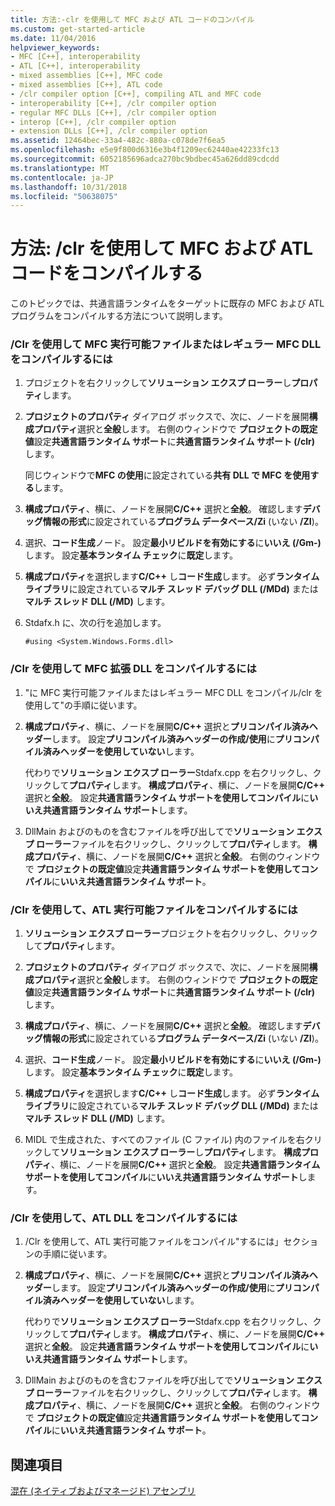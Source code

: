 ```yaml
---
title: 方法:-clr を使用して MFC および ATL コードのコンパイル
ms.custom: get-started-article
ms.date: 11/04/2016
helpviewer_keywords:
- MFC [C++], interoperability
- ATL [C++], interoperability
- mixed assemblies [C++], MFC code
- mixed assemblies [C++], ATL code
- /clr compiler option [C++], compiling ATL and MFC code
- interoperability [C++], /clr compiler option
- regular MFC DLLs [C++], /clr compiler option
- interop [C++], /clr compiler option
- extension DLLs [C++], /clr compiler option
ms.assetid: 12464bec-33a4-482c-880a-c078de7f6ea5
ms.openlocfilehash: e5e9f800d6316e3b4f1209ec62440ae42233fc13
ms.sourcegitcommit: 6052185696adca270bc9bdbec45a626dd89cdcdd
ms.translationtype: MT
ms.contentlocale: ja-JP
ms.lasthandoff: 10/31/2018
ms.locfileid: "50638075"
---
```

# <a name="how-to-compile-mfc-and-atl-code-by-using-clr"></a>方法: /clr を使用して MFC および ATL コードをコンパイルする

このトピックでは、共通言語ランタイムをターゲットに既存の MFC および ATL プログラムをコンパイルする方法について説明します。

### <a name="to-compile-an-mfc-executable-or-regular-mfc-dll-by-using-clr"></a>/Clr を使用して MFC 実行可能ファイルまたはレギュラー MFC DLL をコンパイルするには

1. プロジェクトを右クリックして**ソリューション エクスプ ローラー**し**プロパティ**します。

1. **プロジェクトのプロパティ** ダイアログ ボックスで、次に、ノードを展開**構成プロパティ**選択と**全般**します。 右側のウィンドウで **プロジェクトの既定値**設定**共通言語ランタイム サポート**に**共通言語ランタイム サポート (/clr)** します。

   同じウィンドウで**MFC の使用**に設定されている**共有 DLL で MFC を使用する**します。

1. **構成プロパティ**、横に、ノードを展開**C/C++** 選択と**全般**。 確認します**デバッグ情報の形式**に設定されている**プログラム データベース/Zi** (いない **/ZI**)。

1. 選択、**コード生成**ノード。 設定**最小リビルドを有効にする**に**いいえ (/Gm-)** します。 設定**基本ランタイム チェック**に**既定**します。

1. **構成プロパティ**を選択します**C/C++** し**コード生成**します。 必ず**ランタイム ライブラリ**に設定されている**マルチ スレッド デバッグ DLL (/MDd)** または**マルチ スレッド DLL (/MD)** します。

1. Stdafx.h に、次の行を追加します。

    ```
    #using <System.Windows.Forms.dll>
    ```

### <a name="to-compile-an-mfc-extension-dll-by-using-clr"></a>/Clr を使用して MFC 拡張 DLL をコンパイルするには

1. "に MFC 実行可能ファイルまたはレギュラー MFC DLL をコンパイル/clr を使用して"の手順に従います。

1. **構成プロパティ**、横に、ノードを展開**C/C++** 選択と**プリコンパイル済みヘッダー**します。 設定**プリコンパイル済みヘッダーの作成/使用**に**プリコンパイル済みヘッダーを使用していない**します。

   代わりで**ソリューション エクスプ ローラー**Stdafx.cpp を右クリックし、クリックして**プロパティ**します。 **構成プロパティ**、横に、ノードを展開**C/C++** 選択と**全般**。 設定**共通言語ランタイム サポートを使用してコンパイル**に**いいえ共通言語ランタイム サポート**します。

1. DllMain およびのものを含むファイルを呼び出してで**ソリューション エクスプ ローラー**ファイルを右クリックし、クリックして**プロパティ**します。 **構成プロパティ**、横に、ノードを展開**C/C++** 選択と**全般**。 右側のウィンドウで **プロジェクトの既定値**設定**共通言語ランタイム サポートを使用してコンパイル**に**いいえ共通言語ランタイム サポート**。

### <a name="to-compile-an-atl-executable-by-using-clr"></a>/Clr を使用して、ATL 実行可能ファイルをコンパイルするには

1. **ソリューション エクスプ ローラー**プロジェクトを右クリックし、クリックして**プロパティ**します。

1. **プロジェクトのプロパティ** ダイアログ ボックスで、次に、ノードを展開**構成プロパティ**選択と**全般**します。 右側のウィンドウで **プロジェクトの既定値**設定**共通言語ランタイム サポート**に**共通言語ランタイム サポート (/clr)** します。

1. **構成プロパティ**、横に、ノードを展開**C/C++** 選択と**全般**。 確認します**デバッグ情報の形式**に設定されている**プログラム データベース/Zi** (いない **/ZI**)。

1. 選択、**コード生成**ノード。 設定**最小リビルドを有効にする**に**いいえ (/Gm-)** します。 設定**基本ランタイム チェック**に**既定**します。

1. **構成プロパティ**を選択します**C/C++** し**コード生成**します。 必ず**ランタイム ライブラリ**に設定されている**マルチ スレッド デバッグ DLL (/MDd)** または**マルチ スレッド DLL (/MD)** します。

1. MIDL で生成された、すべてのファイル (C ファイル) 内のファイルを右クリックして**ソリューション エクスプ ローラー**し**プロパティ**します。 **構成プロパティ**、横に、ノードを展開**C/C++** 選択と**全般**。 設定**共通言語ランタイム サポートを使用してコンパイル**に**いいえ共通言語ランタイム サポート**します。

### <a name="to-compile-an-atl-dll-by-using-clr"></a>/Clr を使用して、ATL DLL をコンパイルするには

1. /Clr を使用して、ATL 実行可能ファイルをコンパイル"するには」セクションの手順に従います。

1. **構成プロパティ**、横に、ノードを展開**C/C++** 選択と**プリコンパイル済みヘッダー**します。 設定**プリコンパイル済みヘッダーの作成/使用**に**プリコンパイル済みヘッダーを使用していない**します。

   代わりで**ソリューション エクスプ ローラー**Stdafx.cpp を右クリックし、クリックして**プロパティ**します。 **構成プロパティ**、横に、ノードを展開**C/C++** 選択と**全般**。 設定**共通言語ランタイム サポートを使用してコンパイル**に**いいえ共通言語ランタイム サポート**します。

1. DllMain およびのものを含むファイルを呼び出してで**ソリューション エクスプ ローラー**ファイルを右クリックし、クリックして**プロパティ**します。 **構成プロパティ**、横に、ノードを展開**C/C++** 選択と**全般**。 右側のウィンドウで **プロジェクトの既定値**設定**共通言語ランタイム サポートを使用してコンパイル**に**いいえ共通言語ランタイム サポート**。

## <a name="see-also"></a>関連項目

[混在 (ネイティブおよびマネージド) アセンブリ](../dotnet/mixed-native-and-managed-assemblies.md)